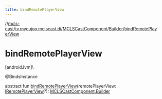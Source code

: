 ```yaml
---
title: bindRemotePlayerView
---
```

//[mcls-cast](../../../../index.html)/[tv.mycujoo.mclscast.di](../../index.html)/[MCLSCastComponent](../index.html)/[Builder](index.html)/[bindRemotePlayerView](bind-remote-player-view.html)



# bindRemotePlayerView



[androidJvm]\




@BindsInstance



abstract fun [bindRemotePlayerView](bind-remote-player-view.html)(remotePlayerView: [IRemotePlayerView](../../../tv.mycujoo.mclscast.widget/-i-remote-player-view/index.html)?): [MCLSCastComponent.Builder](index.html)




